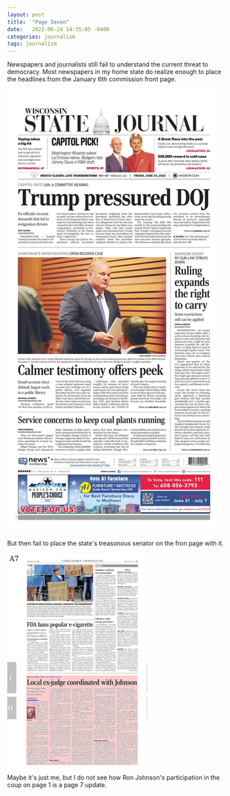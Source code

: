 ```yaml
---
layout: post
title:  "Page Seven"
date:   2022-06-24 14:35:05 -0400
categories: journalism
tags: journalism
---
```

Newspapers and journalists still fail to understand the current threat to democracy.
Most newspapers in my home state do realize enough to place the headlines from the January 6th commission front page.

![front page](https://github.com/typingtothevoid/stuff/blob/main/WI_WSJ.jpg?raw=true)

But then fail to place the state's treasonous senator on the fron page with it.

![page 7](https://github.com/typingtothevoid/stuff/blob/main/Johnson_Electors_A7.png?raw=true)

Maybe it's just me, but I do not see how Ron Johnson's participation in the coup on page 1 is a page 7 update.
